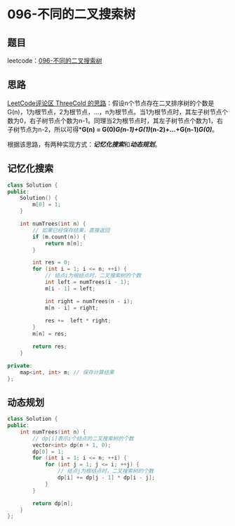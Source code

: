 # 096-不同的二叉搜索树

## 题目

leetcode：[096-不同的二叉搜索树](https://leetcode-cn.com/problems/unique-binary-search-trees/)

## 思路

[LeetCode评论区 ThreeCold 的思路](https://leetcode-cn.com/problems/unique-binary-search-trees/comments/1198)：假设n个节点存在二叉排序树的个数是G(n)，1为根节点，2为根节点，...，n为根节点。当1为根节点时，其左子树节点个数为0，右子树节点个数为n-1。同理当2为根节点时，其左子树节点个数为1，右子树节点为n-2，所以可得***G(n) = G(0)*G(n-1)+G(1)*(n-2)+...+G(n-1)*G(0)***。

根据该思路，有两种实现方式：***记忆化搜索***和***动态规划***。

## 记忆化搜索

```c++
class Solution {
public:
    Solution() {
        m[0] = 1;
    }

    int numTrees(int n) {
        // 如果已经保存结果，直接返回
        if (m.count(n)) {
            return m[n];
        }

        int res = 0;
        for (int i = 1; i <= n; ++i) {
            // 结点i为根结点时，二叉搜索树的个数
            int left = numTrees(i - 1);
            m[i - 1] = left;

            int right = numTrees(n - i);
            m[n - i] = right;
            
            res +=  left * right;
        }
        m[n] = res;

        return res;
    }

private:
    map<int, int> m; // 保存计算结果
};
```

## 动态规划

```c++
class Solution {
public:
    int numTrees(int n) {
        // dp[i]表示i个结点的二叉搜索树的个数
        vector<int> dp(n + 1, 0);
        dp[0] = 1;
        for (int i = 1; i <= n; ++i) {
            for (int j = 1; j <= i; ++j) {
                // 结点j为根结点时，二叉搜索树的个数
                dp[i] += dp[j - 1] * dp[i - j];
            }
        }

        return dp[n];
    }
};
```

